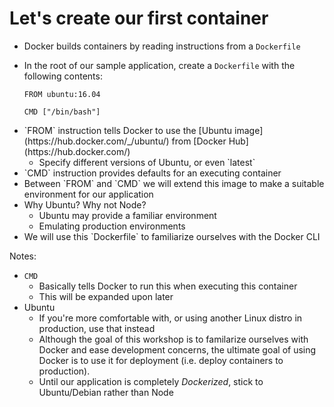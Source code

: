# Let's create our first container

- Docker builds containers by reading instructions from a `Dockerfile`
- In the root of our sample application, create a `Dockerfile` with the following contents:
  ```
  FROM ubuntu:16.04

  CMD ["/bin/bash"]
  ```

- <!-- .element: class="fragment" data-fragment-index="1" --> `FROM` instruction tells Docker to use the [Ubuntu image](https://hub.docker.com/_/ubuntu/) from [Docker Hub](https://hub.docker.com/)
  - <!-- .element: class="fragment" data-fragment-index="1" --> Specify different versions of Ubuntu, or even `latest`
- <!-- .element: class="fragment" data-fragment-index="1" --> `CMD` instruction provides defaults for an executing container
- <!-- .element: class="fragment" data-fragment-index="1" --> Between `FROM` and `CMD` we will extend this image to make a suitable environment for our application
- <!-- .element: class="fragment" data-fragment-index="2" --> Why Ubuntu? Why not Node?
  - <!-- .element: class="fragment" --> Ubuntu may provide a familiar environment
  - <!-- .element: class="fragment" --> Emulating production environments

- <!-- .element: class="fragment" --> We will use this `Dockerfile` to familiarize ourselves with the Docker CLI

Notes:
- `CMD`
  - Basically tells Docker to run this when executing this container
  - This will be expanded upon later
- Ubuntu
  - If you're more comfortable with, or using another Linux distro in production, use that instead
  - Although the goal of this workshop is to familarize ourselves with Docker and ease development concerns, the ultimate goal of using Docker is to use it for deployment (i.e. deploy containers to production).
  - Until our application is completely _Dockerized_, stick to Ubuntu/Debian rather than Node
